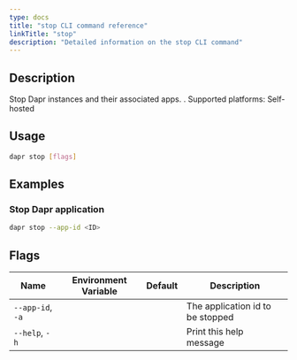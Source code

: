 ```yaml
---
type: docs
title: "stop CLI command reference"
linkTitle: "stop"
description: "Detailed information on the stop CLI command"
---
```


## Description

Stop Dapr instances and their associated apps. . Supported platforms: Self-hosted

## Usage

```bash
dapr stop [flags]
```

## Examples

### Stop Dapr application
```bash
dapr stop --app-id <ID>
```

## Flags

| Name | Environment Variable | Default | Description
| --- | --- | --- | --- |
| `--app-id`, `-a` | | | The application id to be stopped |
| `--help`, `-h` | | | Print this help message |
